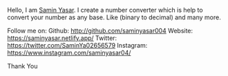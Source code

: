 Hello,
I am <a href="https://github.com/saminyasar004">Samin Yasar</a>. I create a number converter which is help to convert your number as any base. Like (binary to decimal) and many more.

Follow me on:
Github: http://github.com/saminyasar004
Website: https://saminyasar.netlify.app/
Twitter: https://twitter.com/SaminYa02656579
Instagram: https://www.instagram.com/saminyasar04/

Thank You

